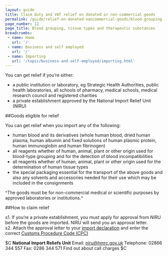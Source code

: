 ```yaml
---
layout: guide
title: Claim duty and VAT relief on donated or non-commercial goods
permalink: /guide/relief-on-donated-noncommercial-goods/blood-grouping-tissue-types-therapeutic-substances.html
page_number: 12
page_title: Blood grouping, tissue types and therapeutic substances
breadcrumbs:
 - name: Home
   url: '/'
 - name: Business and self employed
   url: '/'
 - name: Importing
   url: '/topic/business-and-self-employed/importing.html'   
---
```


You can get relief if you’re either:

- a public institution or laboratory, eg Strategic Health Authorities, public health laboratories, all schools of pharmacy, medical schools, medical research council and registered charities
- a private establishment approved by the National Import Relief Unit (NIRU)

##Goods eligible for relief

You can get relief when you import any of the following:

- human blood and its derivatives (whole human blood, dried human plasma, human albumin and fixed solutions of human plasmic protein, human immunoglobin and human fibrinogen)
- all reagents whether of human, animal, plant or other origin used for blood-type grouping and for the detection of blood incompatibilities
- all reagents whether of human, animal, plant or other origin used for the determination of human tissue types
- the special packaging essential for the transport of the above goods and also any solvents and accessories needed for their use which may be included in the consignments

^The goods must be for non-commercial medical or scientific purposes by approved laboratories or institutions.^

##How to claim relief

s1. If you’re a private establishment, you must apply for approval from NIRU before the goods are imported. NIRU will send you an approval letter.  
s2. Attach the approval letter to your [import declaration](/guide/import-goods-outside-eu/overview.html) and enter the correct [Customs Procedure Code (CPC)](/start/trade-tariff.html)

$C
**National Import Reliefs Unit**
Email: <niru@hmrc.gov.uk> 
Telephone: 02866 344 557 
Fax: 0286 344 571 
Find out about call charges
$C

